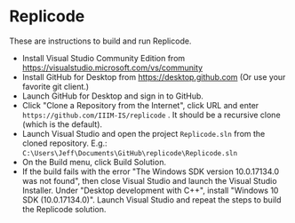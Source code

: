 Replicode
=========

These are instructions to build and run Replicode.

* Install Visual Studio Community Edition from https://visualstudio.microsoft.com/vs/community 
* Install GitHub for Desktop from https://desktop.github.com
  (Or use your favorite git client.)
* Launch GitHub for Desktop and sign in to GitHub.
* Click "Clone a Repository from the Internet", click URL and enter 
  `https://github.com/IIIM-IS/replicode` . It should be a recursive clone (which is the default).
* Launch Visual Studio and open the project `Replicode.sln` from the cloned repository. E.g.:
  `C:\Users\Jeff\Documents\GitHub\replicode\Replicode.sln`
* On the Build menu, click Build Solution.
* If the build fails with the error "The Windows SDK version 10.0.17134.0 was not found", then
  close Visual Studio and launch the Visual Studio Installer. Under "Desktop development with C++",
  install "Windows 10 SDK (10.0.17134.0)". Launch Visual Studio and repeat the steps to build the Replicode solution.

  

